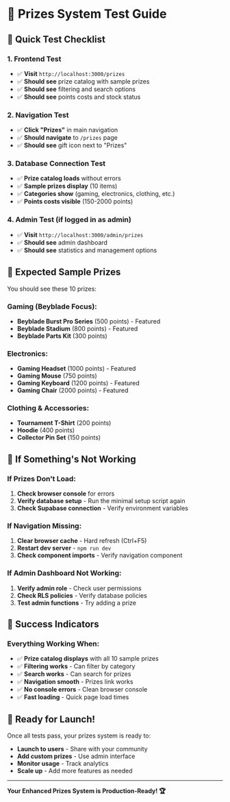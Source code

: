 # 🧪 Prizes System Test Guide

## 🎯 **Quick Test Checklist**

### **1. Frontend Test**

- ✅ **Visit** `http://localhost:3000/prizes`
- ✅ **Should see** prize catalog with sample prizes
- ✅ **Should see** filtering and search options
- ✅ **Should see** points costs and stock status

### **2. Navigation Test**

- ✅ **Click "Prizes"** in main navigation
- ✅ **Should navigate** to `/prizes` page
- ✅ **Should see** gift icon next to "Prizes"

### **3. Database Connection Test**

- ✅ **Prize catalog loads** without errors
- ✅ **Sample prizes display** (10 items)
- ✅ **Categories show** (gaming, electronics, clothing, etc.)
- ✅ **Points costs visible** (150-2000 points)

### **4. Admin Test (if logged in as admin)**

- ✅ **Visit** `http://localhost:3000/admin/prizes`
- ✅ **Should see** admin dashboard
- ✅ **Should see** statistics and management options

## 🎁 **Expected Sample Prizes**

You should see these 10 prizes:

### **Gaming (Beyblade Focus):**

- **Beyblade Burst Pro Series** (500 points) - Featured
- **Beyblade Stadium** (800 points) - Featured
- **Beyblade Parts Kit** (300 points)

### **Electronics:**

- **Gaming Headset** (1000 points) - Featured
- **Gaming Mouse** (750 points)
- **Gaming Keyboard** (1200 points) - Featured
- **Gaming Chair** (2000 points) - Featured

### **Clothing & Accessories:**

- **Tournament T-Shirt** (200 points)
- **Hoodie** (400 points)
- **Collector Pin Set** (150 points)

## 🔧 **If Something's Not Working**

### **If Prizes Don't Load:**

1. **Check browser console** for errors
2. **Verify database setup** - Run the minimal setup script again
3. **Check Supabase connection** - Verify environment variables

### **If Navigation Missing:**

1. **Clear browser cache** - Hard refresh (Ctrl+F5)
2. **Restart dev server** - `npm run dev`
3. **Check component imports** - Verify navigation component

### **If Admin Dashboard Not Working:**

1. **Verify admin role** - Check user permissions
2. **Check RLS policies** - Verify database policies
3. **Test admin functions** - Try adding a prize

## 🎉 **Success Indicators**

### **Everything Working When:**

- ✅ **Prize catalog displays** with all 10 sample prizes
- ✅ **Filtering works** - Can filter by category
- ✅ **Search works** - Can search for prizes
- ✅ **Navigation smooth** - Prizes link works
- ✅ **No console errors** - Clean browser console
- ✅ **Fast loading** - Quick page load times

## 🚀 **Ready for Launch!**

Once all tests pass, your prizes system is ready to:

- **Launch to users** - Share with your community
- **Add custom prizes** - Use admin interface
- **Monitor usage** - Track analytics
- **Scale up** - Add more features as needed

---

**Your Enhanced Prizes System is Production-Ready! 🏆**
